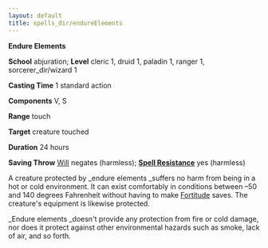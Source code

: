 ```yaml
---
layout: default
title: spells_dir/endureElements
---
```

 **Endure Elements**

**School** abjuration; **Level** cleric 1, druid 1, paladin 1, ranger 1, sorcerer_dir/wizard 1

**Casting Time** 1 standard action

**Components** V, S

**Range** touch

**Target** creature touched

**Duration** 24 hours

**Saving Throw** [Will](../combat#_will) negates (harmless); **[Spell Resistance](../glossary#_spell-resistance)** yes (harmless)

A creature protected by _endure elements _suffers no harm from being in a hot or cold environment. It can exist comfortably in conditions between –50 and 140 degrees Fahrenheit without having to make [Fortitude](../combat#_fortitude) saves. The creature's equipment is likewise protected.

_Endure elements _doesn't provide any protection from fire or cold damage, nor does it protect against other environmental hazards such as smoke, lack of air, and so forth.

